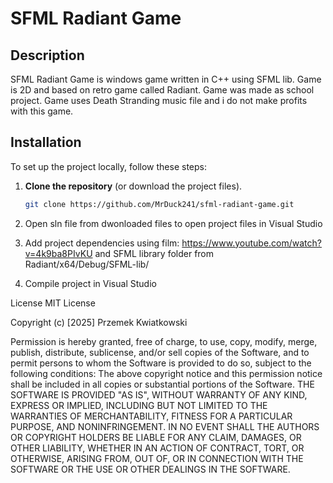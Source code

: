 # SFML Radiant Game

## Description

SFML Radiant Game is windows game written in C++ using SFML lib. Game is 2D and based on retro game called Radiant. Game was made as school project.
Game uses Death Stranding music file and i do not make profits with this game.

## Installation

To set up the project locally, follow these steps:

1. **Clone the repository** (or download the project files).
   ```bash
   git clone https://github.com/MrDuck241/sfml-radiant-game.git

2. Open sln file from dwonloaded files to open project files in Visual Studio

3. Add project dependencies using film: https://www.youtube.com/watch?v=4k9ba8PIvKU and SFML library folder from Radiant/x64/Debug/SFML-lib/

4. Compile project in Visual Studio

License
MIT License

Copyright (c) [2025] Przemek Kwiatkowski

Permission is hereby granted, free of charge, to use, copy, modify, merge, publish, distribute, sublicense, and/or sell copies of the Software, and to permit persons to whom the Software is provided to do so, subject to the following conditions:
The above copyright notice and this permission notice shall be included in all copies or substantial portions of the Software.
THE SOFTWARE IS PROVIDED "AS IS", WITHOUT WARRANTY OF ANY KIND, EXPRESS OR IMPLIED, INCLUDING BUT NOT LIMITED TO THE WARRANTIES OF MERCHANTABILITY, FITNESS FOR A PARTICULAR PURPOSE, AND NONINFRINGEMENT. IN NO EVENT SHALL THE AUTHORS OR COPYRIGHT HOLDERS BE LIABLE FOR ANY CLAIM, DAMAGES, OR OTHER LIABILITY, WHETHER IN AN ACTION OF CONTRACT, TORT, OR OTHERWISE, ARISING FROM, OUT OF, OR IN CONNECTION WITH THE SOFTWARE OR THE USE OR OTHER DEALINGS IN THE SOFTWARE.
